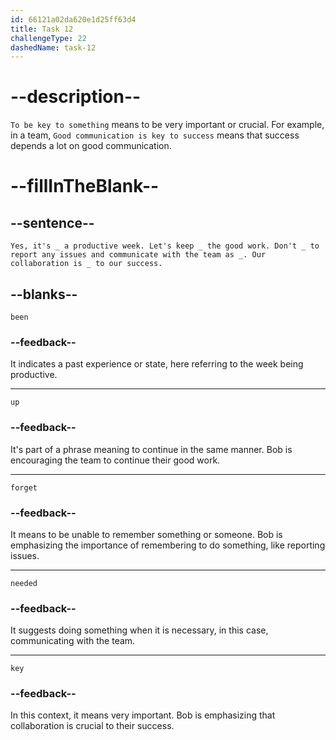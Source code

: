 ```yaml
---
id: 66121a02da620e1d25ff63d4
title: Task 12
challengeType: 22
dashedName: task-12
---
```


<!--
AUDIO REFERENCE:
Bob: Yes, it's been a productive week. Let's keep up the good work. Don't forget to report any issues and communicate with the team as needed. Our collaboration is key to our success.
-->

# --description--

`To be key to something` means to be very important or crucial. For example, in a team, `Good communication is key to success` means that success depends a lot on good communication.

# --fillInTheBlank--

## --sentence--

`Yes, it's _ a productive week. Let's keep _ the good work. Don't _ to report any issues and communicate with the team as _. Our collaboration is _ to our success.`

## --blanks--

`been`

### --feedback--

It indicates a past experience or state, here referring to the week being productive.

---

`up`

### --feedback--

It's part of a phrase meaning to continue in the same manner. Bob is encouraging the team to continue their good work.

---

`forget`

### --feedback--

It means to be unable to remember something or someone. Bob is emphasizing the importance of remembering to do something, like reporting issues.

---

`needed`

### --feedback--

It suggests doing something when it is necessary, in this case, communicating with the team.

---

`key`

### --feedback--

In this context, it means very important. Bob is emphasizing that collaboration is crucial to their success.
